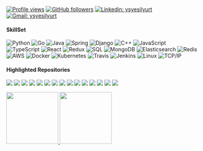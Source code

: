 <!-- Hey stranger! If you're here then here is my msg for you: 
  -- If you want to build something like this to your profile you can directly fork this repo (by starring it of course :)) and then edit the content here... -->
[![Profile views](https://gpvc.arturio.dev/ysyesilyurt)](https://github.com/ysyesilyurt)
[![GitHub followers](https://img.shields.io/github/followers/ysyesilyurt?label=Follow&style=social)](https://github.com/ysyesilyurt)
[![Linkedin: ysyesilyurt](https://img.shields.io/badge/-Follow-blue?style=flat-square&logo=Linkedin&logoColor=white&link=https://www.linkedin.com/in/ysyesilyurt/)](https://www.linkedin.com/in/ysyesilyurt)
[![Gmail: ysyesilyurt](https://img.shields.io/badge/-Mail-red?style=flat-square&logo=Gmail&logoColor=white&link=mailto:ysyesilyurt@gmail.com)](mailto:ysyesilyurt@gmail.com)
<!-- Another hitCounter ![Visitor Count](https://profile-counter.glitch.me/ysyesilyurt/count.svg) -->

#### SkillSet

![Python](https://img.shields.io/badge/-Python-000?&logo=Python)
![Go](https://img.shields.io/badge/-Go-000?&logo=Go)
![Java](https://img.shields.io/badge/-Java-000?&logo=Java&logoColor=007396)
![Spring](https://img.shields.io/badge/-Spring-000?&logo=Spring)
![Django](https://img.shields.io/badge/-Django-000?&logo=Django)
![C++](https://img.shields.io/badge/-C++-000?&logo=c%2b%2b&logoColor=00599C)
![JavaScript](https://img.shields.io/badge/-JavaScript-000?&logo=JavaScript)
![TypeScript](https://img.shields.io/badge/-TypeScript-000?&logo=TypeScript)
![React](https://img.shields.io/badge/-React-000?&logo=React)
![Redux](https://img.shields.io/badge/-Redux-000?&logo=Redux)
![SQL](https://img.shields.io/badge/-SQL-000?&logo=PostgreSQL)
![MongoDB](https://img.shields.io/badge/-MongoDB-000?&logo=MongoDB)
![Elasticsearch](https://img.shields.io/badge/-Elasticsearch-000?&logo=Elasticsearch)
![Redis](https://img.shields.io/badge/-Redis-000?&logo=Redis)
![AWS](https://img.shields.io/badge/-AWS-000?&logo=Amazon-AWS&logoColor=F90)
![Docker](https://img.shields.io/badge/-Docker-000?&logo=Docker)
![Kubernetes](https://img.shields.io/badge/-Kubernetes-000?&logo=Kubernetes)
![Travis](https://img.shields.io/badge/-Travis-000?&logo=Travis-CI)
![Jenkins](https://img.shields.io/badge/-Jenkins-000?&logo=Jenkins)
![Linux](https://img.shields.io/badge/-Linux-000?&logo=Linux)
![TCP/IP](https://img.shields.io/badge/-TCP%2FIP-000?&logo=Windows-Terminal&logoColor=999)

#### Highlighted Repositories
[![](https://img.shields.io/badge/-go%20restclient-000?&logo=Go)](https://github.com/ysyesilyurt/go-restclient)
[![](https://img.shields.io/badge/-🦠%20CoronaKiller-000)](https://github.com/ysyesilyurt/CoronaKiller)
[![](https://img.shields.io/badge/-🗄%20Metu%20CENG-000)](https://github.com/ysyesilyurt/Metu-CENG)
[![](https://img.shields.io/badge/-💬%20CLI%20ChatApp-000)](https://github.com/ysyesilyurt/CLI-ChatApp)
[![](https://img.shields.io/badge/-📞%20RDP%20Protocol-000)](https://github.com/ysyesilyurt/RDT-Protocol)
[![](https://img.shields.io/badge/-📟%20LogWatcher-000)](https://github.com/simsekhalit/LogWatcher)
[![](https://img.shields.io/badge/-🗃%20Backupify-000)](https://github.com/ysyesilyurt/Backupify)
[![](https://img.shields.io/badge/-🗒%20TodoApp-000)](https://github.com/ysyesilyurt/TodoApp)
[![](https://img.shields.io/badge/-🌡%20WeatherApp-000)](https://github.com/ysyesilyurt/WeatherApp)
[![](https://img.shields.io/badge/-😈%20virus.py-000)](https://github.com/ysyesilyurt/virus.py)
[![](https://img.shields.io/badge/-👻%20Privilige%20Escalation-000)](https://github.com/ysyesilyurt/escalate-the-priviliges)
[![](https://img.shields.io/badge/-👾%20Smashing%20RSA-000)](https://github.com/ysyesilyurt/Smashing-RSA)
[![](https://img.shields.io/badge/-Operating%20Systems-000?&logo=Windows)](https://github.com/ysyesilyurt/OperatingSystems)
[![](https://img.shields.io/badge/-🏔%20Computer%20Graphics-000)](https://github.com/ysyesilyurt/ComputerGraphics)
[![](https://img.shields.io/badge/-🤖%20Embedded%20Programming-000)](https://github.com/ysyesilyurt/PIC-Programming)


<a href="http://ysyesilyurt.github.io/"><img height="137px" src="https://github-readme-stats.vercel.app/api?username=ysyesilyurt&hide_border=true&hide_title=true&show_icons=true&include_all_commits=true&count_private=true&line_height=21&theme=dark"/>
<img height="137px" src="https://github-readme-stats.vercel.app/api/top-langs/?username=ysyesilyurt&hide=html&hide_border=true&hide_title=true&layout=compact&langs_count=6&exclude_repo=Metu-CENG,ComputerGraphics&theme=dark"/></a>
<!-- &custom_title=Hmm&custom_title=Most Used-->

